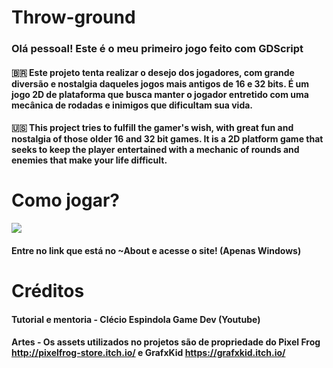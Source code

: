 # Throw-ground
### Olá pessoal! Este é o meu primeiro jogo feito com GDScript
#### 🇧🇷 Este projeto tenta realizar o desejo dos jogadores, com grande diversão e nostalgia daqueles jogos mais antigos de 16 e 32 bits. É um jogo 2D de plataforma que busca manter o jogador entretido com uma mecânica de rodadas e  inimigos que dificultam sua vida.
#### 🇺🇸 This project tries to fulfill the gamer's wish, with great fun and nostalgia of those older 16 and 32 bit games. It is a 2D platform game that seeks to keep the player entertained with a mechanic of rounds and enemies that make your life difficult.
# Como jogar?
<img src="./gifff.gif">

#### Entre no link que está no ~About e acesse o site! (Apenas Windows)
# Créditos
#### Tutorial e mentoria - Clécio Espindola Game Dev (Youtube)
#### Artes - Os assets utilizados no projetos são de propriedade do Pixel Frog http://pixelfrog-store.itch.io/ e GrafxKid https://grafxkid.itch.io/
